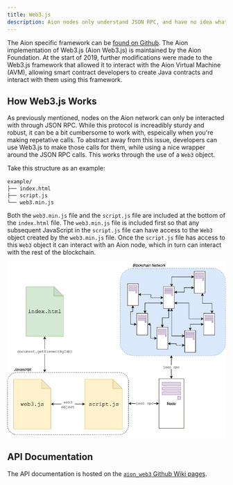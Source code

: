 ```yaml
---
title: Web3.js
description: Aion nodes only understand JSON RPC, and have no idea what to do with high-level languages like Java, Python, on Solidity. Since JSON RPC can be a bit cumbersome to work with, developers can use the Web3.js framework to deal with blockchain interactions. Web3.js was originally created by the Ethereum Foundation for Ethereum-based blockchains. The Aion Foundation modified the calls that Web3.js makes to the JSON RPC layer so that the framework is able to communicate with the Aion network. 
---
```


The Aion specific framework can be [found on Github](https://github.com/aionnetwork/aion_web3). The Aion implementation of Web3.js (Aion Web3.js) is maintained by the Aion Foundation. At the start of 2019, further modifications were made to the Web3.js framework that allowed it to interact with the Aion Virtual Machine (AVM), allowing smart contract developers to create Java contracts and interact with them using this framework.

## How Web3.js Works

As previously mentioned, nodes on the Aion network can only be interacted with through JSON RPC. While this protocol is increadibly sturdy and robust, it can be a bit cumbersome to work with, espeically when you're making repetative calls. To abstract away from this issue, developers can use Web3.js to make those calls for them, while using a nice wrapper around the JSON RPC calls. This works through the use of a `Web3` object.

Take this structure as an example:

```text
example/
├── index.html
├── script.js
└── web3.min.js
```

Both the `web3.min.js` file and the `script.js` file are included at the bottom of the `index.html` file. The `web3.min.js` file is included first so that any subsequent JavaScript in the `script.js` file can have access to the `Web3` object created by the `web3.min.js` file. Once the `script.js` file has access to this `Web3` object it can interact with an Aion node, which in turn can interact with the rest of the blockchain.

![A diagram of a webpage using the Web3 object, supplied by the Aion Web3.js framework.](/developers/apis/web3-js/images/web3-diagram.png)

## API Documentation

The API documentation is hosted on the [`aion_web3` Github Wiki pages](https://github.com/aionnetwork/aion_web3/wiki).
